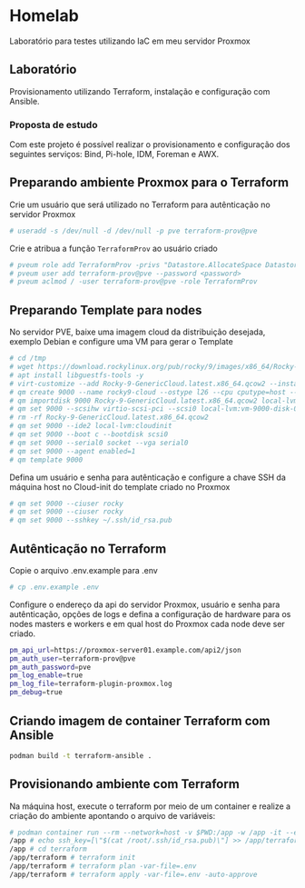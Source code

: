 # Homelab
Laboratório para testes utilizando IaC em meu servidor Proxmox

## Laboratório
Provisionamento utilizando Terraform, instalação e configuração com Ansible.

### Proposta de estudo
Com este projeto é possível realizar o provisionamento e configuração dos seguintes serviços:
Bind, Pi-hole, IDM, Foreman e AWX.

## Preparando ambiente Proxmox para o Terraform
Crie um usuário que será utilizado no Terraform para autênticação no servidor Proxmox
```sh
# useradd -s /dev/null -d /dev/null -p pve terraform-prov@pve
```
Crie e atribua a função `TerraformProv` ao usuário criado
```sh
# pveum role add TerraformProv -privs "Datastore.AllocateSpace Datastore.Audit Pool.Allocate Sys.Audit Sys.Console Sys.Modify VM.Allocate VM.Audit VM.Clone VM.Config.CDROM VM.Config.Cloudinit VM.Config.CPU VM.Config.Disk VM.Config.HWType VM.Config.Memory VM.Config.Network VM.Config.Options VM.Migrate VM.Monitor VM.PowerMgmt SDN.Use"
# pveum user add terraform-prov@pve --password <password>
# pveum aclmod / -user terraform-prov@pve -role TerraformProv
```

## Preparando Template para nodes
No servidor PVE, baixe uma imagem cloud da distribuição desejada, exemplo Debian e configure uma VM para gerar o Template
```sh
# cd /tmp
# wget https://download.rockylinux.org/pub/rocky/9/images/x86_64/Rocky-9-GenericCloud.latest.x86_64.qcow2
# apt install libguestfs-tools -y
# virt-customize --add Rocky-9-GenericCloud.latest.x86_64.qcow2 --install qemu-guest-agent
# qm create 9000 --name rocky9-cloud --ostype l26 --cpu cputype=host --net0 virtio,bridge=vmbr0
# qm importdisk 9000 Rocky-9-GenericCloud.latest.x86_64.qcow2 local-lvm
# qm set 9000 --scsihw virtio-scsi-pci --scsi0 local-lvm:vm-9000-disk-0
# rm -rf Rocky-9-GenericCloud.latest.x86_64.qcow2
# qm set 9000 --ide2 local-lvm:cloudinit
# qm set 9000 --boot c --bootdisk scsi0
# qm set 9000 --serial0 socket --vga serial0
# qm set 9000 --agent enabled=1
# qm template 9000
```
Defina um usuário e senha para autênticação e configure a chave SSH da máquina host no Cloud-init do template criado no Proxmox
```sh
# qm set 9000 --ciuser rocky
# qm set 9000 --ciuser rocky
# qm set 9000 --sshkey ~/.ssh/id_rsa.pub
```

## Autênticação no Terraform
Copie o arquivo .env.example para .env
```sh
# cp .env.example .env
```
Configure o endereço da api do servidor Proxmox, usuário e senha para autênticação, opções de logs e defina a configuração de hardware para os nodes masters e workers e em qual host do Proxmox cada node deve ser criado.
```sh
pm_api_url=https://proxmox-server01.example.com/api2/json
pm_auth_user=terraform-prov@pve
pm_auth_password=pve
pm_log_enable=true
pm_log_file=terraform-plugin-proxmox.log
pm_debug=true
```

## Criando imagem de container Terraform com Ansible
```sh
podman build -t terraform-ansible .
```

## Provisionando ambiente com Terraform
Na máquina host, execute o terraform por meio de um container e realize a criação do ambiente apontando o arquivo de variáveis: 
```sh
# podman container run --rm --network=host -v $PWD:/app -w /app -it --entrypoint sh terraform-ansible
/app # echo ssh_key=[\"$(cat /root/.ssh/id_rsa.pub)\"] >> /app/terraform/.env
/app # cd terraform
/app/terraform # terraform init
/app/terraform # terraform plan -var-file=.env
/app/terraform # terraform apply -var-file=.env -auto-approve
```